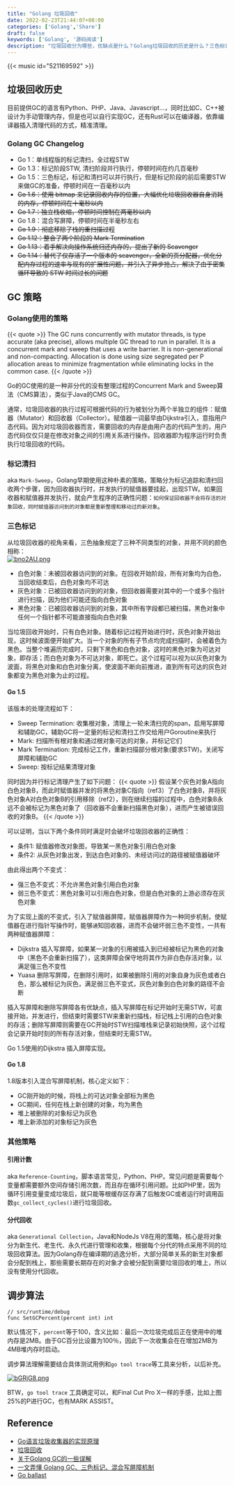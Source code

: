 ```yaml
---
title: "Golang 垃圾回收"
date: 2022-02-23T21:44:07+08:00
categories: ['Golang','Share']
draft: false
keywords: ['Golang', '源码阅读']
description: "垃圾回收分为哪些，优缺点是什么？Golang垃圾回收的历史是什么？三色标记+混合写屏障的原理，为什么减少了STW的时间？"
---
```


{{< music id="521169592" >}}

## 垃圾回收历史
目前提供GC的语言有Python、PHP、Java、Javascript...，同时比如C、C++被设计为手动管理内存，但是也可以自行实现GC，还有Rust可以在编译器，依靠编译器插入清理代码的方式，精准清理。

### Golang GC Changelog
* Go 1：单线程版的标记清扫，全过程STW
* Go 1.3：标记阶段STW, 清扫阶段并行执行，停顿时间在约几百毫秒
* Go 1.5：三色标记，标记和清扫可以并行执行，但是标记阶段的前后需要STW来做GC的准备，停顿时间在一百毫秒以内
* ~~Go 1.6：使用 bitmap 来记录回收内存的位置，大幅优化垃圾回收器自身消耗的内存，停顿时间在十毫秒以内~~
* ~~Go 1.7：独立栈收缩，停顿时间控制在两毫秒以内~~
* Go 1.8：混合写屏障，停顿时间在半毫秒左右
* ~~Go 1.9：彻底移除了栈的重扫描过程~~
* ~~Go 1.12：整合了两个阶段的 Mark Termination~~
* ~~Go 1.13：着手解决向操作系统归还内存的，提出了新的 Scavenger~~
* ~~Go 1.14：替代了仅存活了一个版本的 scavenger，全新的页分配器，优化分配内存过程的速率与现有的扩展性问题，并引入了异步抢占，解决了由于密集循环导致的 STW 时间过长的问题~~

## GC 策略
### Golang使用的策略
{{< quote >}}
The GC runs concurrently with mutator threads, is type accurate (aka precise), allows multiple GC thread to run in parallel. It is a concurrent mark and sweep that uses a write barrier. It is non-generational and non-compacting. Allocation is done using size segregated per P allocation areas to minimize fragmentation while eliminating locks in the common case.
{{< /quote >}}

Go的GC使用的是一种非分代的没有整理过程的Concurrent Mark and Sweep算法（CMS算法），类似于Java的CMS GC。

通常，垃圾回收器的执行过程可根据代码的行为被划分为两个半独立的组件：赋值器（Mutator）和回收器（Collector）。赋值器一词最早由Dijkstra引入，意指用户态代码。因为对垃圾回收器而言，需要回收的内存是由用户态的代码产生的，用户态代码仅仅只是在修改对象之间的引用关系进行操作。回收器即为程序运行时负责执行垃圾回收的代码。

### 标记清扫
aka `Mark-Sweep`，Golang早期使用这种朴素的策略，策略分为标记追踪和清扫回收两个步骤，因为回收器执行时，并发执行的赋值器要挂起，出现STW。如果回收器和赋值器并发执行，就会产生程序的正确性问题：`如何保证回收器不会将存活的对象回收，同时赋值器访问到的对象都是重新整理和移动过的新对象`。

### 三色标记
从垃圾回收器的视角来看，三色抽象规定了三种不同类型的对象，并用不同的颜色相称：  
[![bno2AU.png](https://s4.ax1x.com/2022/02/27/bno2AU.png)](https://imgtu.com/i/bno2AU)    
* 白色对象：未被回收器访问到的对象。在回收开始阶段，所有对象均为白色，当回收结束后，白色对象均不可达
* 灰色对象：已被回收器访问到的对象，但回收器需要对其中的一个或多个指针进行扫描，因为他们可能还指向白色对象
* 黑色对象：已被回收器访问到的对象，其中所有字段都已被扫描，黑色对象中任何一个指针都不可能直接指向白色对象

当垃圾回收开始时，只有白色对象。随着标记过程开始进行时，灰色对象开始出现，这时候波面便开始扩大。当一个对象的所有子节点均完成扫描时，会被着色为黑色。当整个堆遍历完成时，只剩下黑色和白色对象，这时的黑色对象为可达对象，即存活；而白色对象为不可达对象，即死亡。这个过程可以视为以灰色对象为波面，将黑色对象和白色对象分离，使波面不断向前推进，直到所有可达的灰色对象都变为黑色对象为止的过程。

#### Go 1.5
该版本的处理流程如下：
* Sweep Termination: 收集根对象，清理上一轮未清扫完的span，启用写屏障和辅助GC，辅助GC将一定量的标记和清扫工作交给用户Goroutine来执行
* Mark: 扫描所有根对象和通过根对象可达的对象，并标记它们
* Mark Termination: 完成标记工作，重新扫描部分根对象(要求STW)，关闭写屏障和辅助GC
* Sweep: 按标记结果清理对象

同时因为并行标记清理产生了如下问题：
{{< quote >}}
假设某个灰色对象A指向白色对象B，而此时赋值器并发的将黑色对象C指向（ref3）了白色对象B，并将灰色对象A对白色对象B的引用移除（ref2），则在继续扫描的过程中，白色对象B永远不会被标记为黑色对象了（回收器不会重新扫描黑色对象），进而产生被错误回收的对象B。
{{< /quote >}}

可以证明，当以下两个条件同时满足时会破坏垃圾回收器的正确性：
* 条件1: 赋值器修改对象图，导致某一黑色对象引用白色对象
* 条件2: 从灰色对象出发，到达白色对象的、未经访问过的路径被赋值器破坏       

由此得出两个不变式：
* 强三色不变式：不允许黑色对象引用白色对象
* 弱三色不变式：黑色对象可以引用白色对象，但是白色对象的上游必须存在灰色对象

为了实现上面的不变式，引入了赋值器屏障，赋值器屏障作为一种同步机制，使赋值器在进行指针写操作时，能够`通`知回收器，进而不会破坏弱三色不变性，一共有两种赋值器屏障：
* Dijkstra 插入写屏障，如果某一对象的引用被插入到已经被标记为黑色的对象中（黑色不会重新扫描了），这类屏障会保守地将其作为非白色存活对象，以满足强三色不变性
* Yuasa 删除写屏障，在删除引用时，如果被删除引用的对象自身为灰色或者白色，那么被标记为灰色，满足弱三色不变式，灰色对象到白色对象的路径不会断      

插入写屏障和删除写屏障各有优缺点，插入写屏障在标记开始时无需STW，可直接开始，并发进行，但结束时需要STW来重新扫描栈，标记栈上引用的白色对象的存活；删除写屏障则需要在GC开始时STW扫描堆栈来记录初始快照，这个过程会记录开始时刻的所有存活对象，但结束时无需STW。

Go 1.5使用的Dijkstra 插入屏障实现。

#### Go 1.8
1.8版本引入混合写屏障机制，核心定义如下：
* GC刚开始的时候，将栈上的可达对象全部标为黑色
* GC期间，任何在栈上新创建的对象，均为黑色
* 堆上被删除的对象标记为灰色
* 堆上新添加的对象标记为灰色


### 其他策略
#### 引用计数
aka `Reference-Counting`，脚本语言常见，Python、PHP。常见问题是需要每个变量都需要额外空间存储引用次数，而且存在循环引用问题。比如PHP里，因为循环引用变量变成垃圾后，就只能等根缓存区存满了后触发GC或者运行时调用函数`gc_collect_cycles()`进行垃圾回收。
#### 分代回收
aka `Generational Collection`，Java和NodeJs V8在用的策略，核心是将对象分为新生代、老生代、永久代进行管理和收集，根据每个分代的特点采用不同的垃圾回收算法。因为Golang存在编译期的逃逸分析，大部分简单关系的新生对象都会分配到栈上，那些需要长期存在的对象才会被分配到需要垃圾回收的堆上，所以没有使用分代回收。
<!-- #### 标记压缩
AKA `Mark-Compact`，为什么不选择标记压缩
相比标记清扫，有一些成本，比如 压缩需要计算成本、实现复杂和CPU缓存等。 -->

## 调步算法
```
// src/runtime/debug
func SetGCPercent(percent int) int
```
默认情况下，`percent`等于100，含义比如：最后一次垃圾完成后正在使用中的堆内存是2MB。由于GC百分比设置为100％，因此下一次收集会在在增加2MB为4MB堆内存时启动。

调步算法理解需要结合具体测试用例和`go tool trace`等工具来分析，以后补充。

[![bGRjG8.png](https://s4.ax1x.com/2022/03/02/bGRjG8.png)](https://imgtu.com/i/bGRjG8)

BTW，`go tool trace` 工具确定可以，和Final Cut Pro X一样的手感，比如上图25%的P进行GC，也有MARK ASSIST。

## Reference
* [Go语言垃圾收集器的实现原理](https://draveness.me/golang/docs/part3-runtime/ch07-memory/golang-garbage-collector/)
* [垃圾回收](https://golang.design/under-the-hood/zh-cn/part2runtime/ch08gc/basic/)
* [关于Golang GC的一些误解](https://studygolang.com/articles/31431)
* [一文弄懂 Golang GC、三色标记、混合写屏障机制](https://juejin.cn/post/7040737998014513183)
* [Go ballast](https://medium.com/@angus258963/go-memory-ballast-how-i-learnt-to-stop-worrying-and-love-the-heap-bc5eb2181f93)